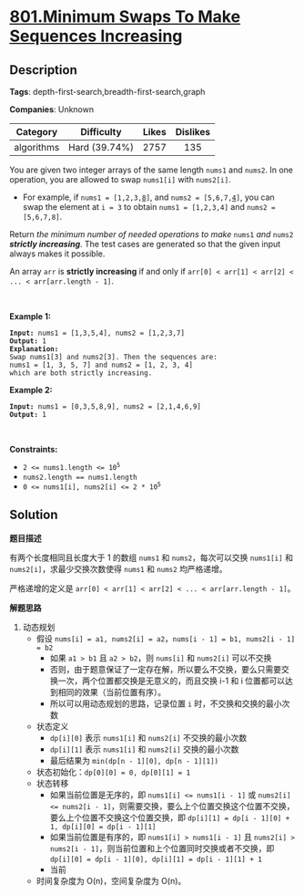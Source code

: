 # [801.Minimum Swaps To Make Sequences Increasing](https://leetcode.com/problems/minimum-swaps-to-make-sequences-increasing/description/)

## Description

**Tags**: depth-first-search,breadth-first-search,graph

**Companies**: Unknown

|  Category  |  Difficulty   | Likes | Dislikes |
| :--------: | :-----------: | :---: | :------: |
| algorithms | Hard (39.74%) | 2757  |   135    |

<p>You are given two integer arrays of the same length <code>nums1</code> and <code>nums2</code>. In one operation, you are allowed to swap <code>nums1[i]</code> with <code>nums2[i]</code>.</p>
<ul>
  <li>For example, if <code>nums1 = [1,2,3,<u>8</u>]</code>, and <code>nums2 = [5,6,7,<u>4</u>]</code>, you can swap the element at <code>i = 3</code> to obtain <code>nums1 = [1,2,3,4]</code> and <code>nums2 = [5,6,7,8]</code>.</li>
</ul>
<p>Return <em>the minimum number of needed operations to make </em><code>nums1</code><em> and </em><code>nums2</code><em> <strong>strictly increasing</strong></em>. The test cases are generated so that the given input always makes it possible.</p>
<p>An array <code>arr</code> is <strong>strictly increasing</strong> if and only if <code>arr[0] &lt; arr[1] &lt; arr[2] &lt; ... &lt; arr[arr.length - 1]</code>.</p>
<p>&nbsp;</p>
<p><strong class="example">Example 1:</strong></p>
<pre><code><strong>Input:</strong> nums1 = [1,3,5,4], nums2 = [1,2,3,7]
<strong>Output:</strong> 1
<strong>Explanation:</strong>
Swap nums1[3] and nums2[3]. Then the sequences are:
nums1 = [1, 3, 5, 7] and nums2 = [1, 2, 3, 4]
which are both strictly increasing.</code></pre>
<p><strong class="example">Example 2:</strong></p>
<pre><code><strong>Input:</strong> nums1 = [0,3,5,8,9], nums2 = [2,1,4,6,9]
<strong>Output:</strong> 1</code></pre>
<p>&nbsp;</p>
<p><strong>Constraints:</strong></p>
<ul>
  <li><code>2 &lt;= nums1.length &lt;= 10<sup>5</sup></code></li>
  <li><code>nums2.length == nums1.length</code></li>
  <li><code>0 &lt;= nums1[i], nums2[i] &lt;= 2 * 10<sup>5</sup></code></li>
</ul>

## Solution

**题目描述**

有两个长度相同且长度大于 1 的数组 `nums1` 和 `nums2`，每次可以交换 `nums1[i]` 和 `nums2[i]`，求最少交换次数使得 `nums1` 和 `nums2` 均严格递增。

严格递增的定义是 `arr[0] < arr[1] < arr[2] < ... < arr[arr.length - 1]`。

**解题思路**

1. 动态规划
   - 假设 `nums[i] = a1, nums2[i] = a2`，`nums[i - 1] = b1, nums2[i - 1] = b2`
     - 如果 `a1 > b1` 且 `a2 > b2`，则 `nums[i]` 和 `nums2[i]` 可以不交换
     - 否则，由于题意保证了一定存在解，所以要么不交换，要么只需要交换一次，两个位置都交换是无意义的，而且交换 i-1 和 i 位置都可以达到相同的效果（当前位置有序）。
     - 所以可以用动态规划的思路，记录位置 `i` 时，不交换和交换的最小次数
   - 状态定义
     - `dp[i][0]` 表示 `nums1[i]` 和 `nums2[i]` 不交换的最小次数
     - `dp[i][1]` 表示 `nums1[i]` 和 `nums2[i]` 交换的最小次数
     - 最后结果为 `min(dp[n - 1][0], dp[n - 1][1])`
   - 状态初始化：`dp[0][0] = 0, dp[0][1] = 1`
   - 状态转移
     - 如果当前位置是无序的，即 `nums1[i] <= nums1[i - 1]` 或 `nums2[i] <= nums2[i - 1]`，则需要交换，要么上个位置交换这个位置不交换，要么上个位置不交换这个位置交换，即 `dp[i][1] = dp[i - 1][0] + 1, dp[i][0] = dp[i - 1][1]`
     - 如果当前位置是有序的，即 `nums1[i] > nums1[i - 1]` 且 `nums2[i] > nums2[i - 1]`，则当前位置和上个位置同时交换或者不交换，即 `dp[i][0] = dp[i - 1][0], dp[i][1] = dp[i - 1][1] + 1`
     - 当前
   - 时间复杂度为 O(n)，空间复杂度为 O(n)。
